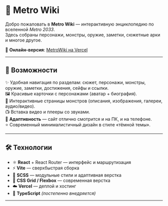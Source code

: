 # 🌆 Metro Wiki

Добро пожаловать в **Metro Wiki** — интерактивную энциклопедию по вселенной *Metro 2033*.  
Здесь собраны персонажи, монстры, оружие, заметки, сюжетные арки и многое другое.  

🔗 **Онлайн-версия**: [MetroWiki на Vercel](https://metro-wiki-me77.vercel.app/)

---

## 🚀 Возможности

✨ Удобная навигация по разделам: сюжет, персонажи, монстры, оружие, заметки, достижения, сейфы и ссылки.  
🖼️ Красивые карточки с персонажами (аватар + биография).  
👹 Интерактивные страницы монстров (описания, изображения, галереи, аудио/видео).  
📺 Вставка видео и плееры со звуками.  
📱 **Адаптивность** — сайт отлично смотрится и на ПК, и на телефоне.  
⭐ Современный минималистичный дизайн в стиле «тёмной темы».  

---

## 🛠️ Технологии

- ⚛️ **React** + React Router — интерфейс и маршрутизация  
- ⚡ **Vite** — сверхбыстрая сборка  
- 🎨 **SCSS** — модульные стили и адаптивная верстка  
- 📐 **CSS Grid / Flexbox** — современная верстка  
- ☁️ **Vercel** — деплой и хостинг  
- 📘 **TypeScript** *(постепенно внедряется)*  

---

